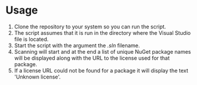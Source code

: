 # Usage

1. Clone the repository to your system so you can run the script.
2. The script assumes that it is run in the directory where the Visual Studio file is located.
3. Start the script with the argument the *.sln* filename. 
4. Scanning will start and at the end a list of unique NuGet package names will be displayed along with the URL to the license used for that package.
5. If a license URL could not be found for a package it will display the text 'Unknown license'.